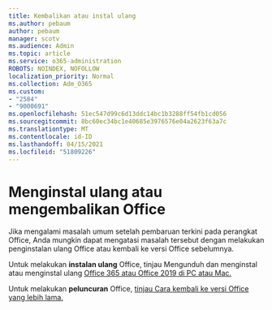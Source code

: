 ```yaml
---
title: Kembalikan atau instal ulang
ms.author: pebaum
author: pebaum
manager: scotv
ms.audience: Admin
ms.topic: article
ms.service: o365-administration
ROBOTS: NOINDEX, NOFOLLOW
localization_priority: Normal
ms.collection: Adm_O365
ms.custom:
- "2584"
- "9000691"
ms.openlocfilehash: 51ec547d99c6d13ddc14bc1b3288ff54fb1cd056
ms.sourcegitcommit: 8bc60ec34bc1e40685e3976576e04a2623f63a7c
ms.translationtype: MT
ms.contentlocale: id-ID
ms.lasthandoff: 04/15/2021
ms.locfileid: "51809226"
---
```

# <a name="reinstall-or-roll-back-office"></a>Menginstal ulang atau mengembalikan Office

Jika mengalami masalah umum setelah pembaruan terkini pada perangkat Office, Anda mungkin dapat mengatasi masalah tersebut dengan melakukan penginstalan ulang Office atau kembali ke versi Office sebelumnya.

Untuk melakukan **instalan ulang** Office, tinjau Mengunduh dan menginstal atau menginstal ulang [Office 365 atau Office 2019 di PC atau Mac.](https://support.office.com/article/download-and-install-or-reinstall-office-365-or-office-2019-on-a-pc-or-mac-4414eaaf-0478-48be-9c42-23adc4716658)

Untuk melakukan **peluncuran** Office, [tinjau Cara kembali ke versi Office yang lebih lama.](https://support.microsoft.com/help/2770432/how-to-revert-to-an-earlier-version-of-office-2013-or-office-2016-clic)
